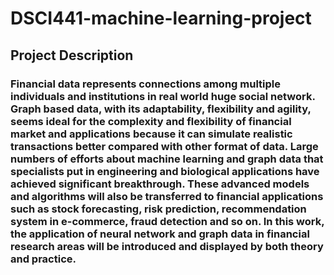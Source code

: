 # DSCI441-machine-learning-project

## Project Description

### Financial data represents connections among multiple individuals and institutions in real world huge social network. Graph based data, with its adaptability, flexibility and agility, seems ideal for the complexity and flexibility of financial market and applications because it can simulate realistic transactions better compared with other format of data. Large numbers of efforts about machine learning and graph data that specialists put in engineering and biological applications have achieved significant breakthrough. These advanced models and algorithms will also be transferred to financial applications such as stock forecasting, risk prediction, recommendation system in e-commerce, fraud detection and so on. In this work, the application of neural network and graph data in financial research areas will be introduced and displayed by both theory and practice. 
